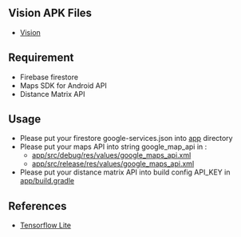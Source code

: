 ## Vision APK Files
  - [Vision](https://drive.google.com/file/d/1khzb7mu8Nz_F2S29dSa_i3_rpvI28NPy/view?usp=sharing)

## Requirement
  - Firebase firestore
  - Maps SDK for Android API
  - Distance Matrix API

## Usage
  - Please put your firestore google-services.json into [app](https://github.com/anugrahakbarp/B21-CAP0388/tree/main/Android/App/Vision/app) directory
  - Please put your maps API into string google_map_api in :
    - [app/src/debug/res/values/google_maps_api.xml](https://github.com/anugrahakbarp/B21-CAP0388/blob/main/Android/App/Vision/app/src/debug/res/values/google_maps_api.xml)
    - [app/src/release/res/values/google_maps_api.xml](https://github.com/anugrahakbarp/B21-CAP0388/blob/main/Android/App/Vision/app/src/release/res/values/google_maps_api.xml)
  - Please put your distance matrix API into build config API_KEY in [app/build.gradle](https://github.com/anugrahakbarp/B21-CAP0388/blob/main/Android/App/Vision/app/build.gradle)

## References
  - [Tensorflow Lite](https://github.com/amitshekhariitbhu/Android-TensorFlow-Lite-Example/)

